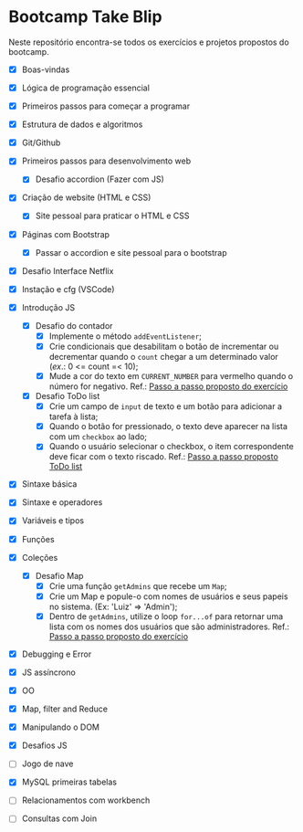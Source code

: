 # Bootcamp Take Blip

Neste repositório encontra-se todos os exercícios e projetos propostos do bootcamp.

- [x] Boas-vindas
- [x] Lógica de programação essencial
- [x] Primeiros passos para começar a programar
- [x] Estrutura de dados e algoritmos
- [x] Git/Github
- [x] Primeiros passos para desenvolvimento web
  - [x] Desafio accordion (Fazer com JS)
- [x] Criação de website (HTML e CSS)
  - [x] Site pessoal para praticar o HTML e CSS
- [x] Páginas com Bootstrap
  - [x] Passar o accordion e site pessoal para o bootstrap
- [x] Desafio Interface Netflix
- [x] Instação e cfg (VSCode)
- [x] Introdução JS
  - [x] Desafio do contador
    - [x] Implemente o método `addEventListener`;
    - [x] Crie condicionais que desabilitam o botão de incrementar ou decrementar quando o `count` chegar a um determinado valor (_ex_.: 0 <= count =< 10);
    - [x] Mude a cor do texto em `CURRENT_NUMBER` para vermelho quando o número for negativo.
    Ref.: [Passo a passo proposto do exercício](https://github.com/stebsnusch/basecamp-javascript/tree/main/introducao-ao-javascript/contador)
  - [x] Desafio ToDo list 
    - [x] Crie um campo de `input` de texto e um botão para adicionar a tarefa à lista;
    - [x] Quando o botão for pressionado, o texto deve aparecer na lista com um `checkbox` ao lado;
    - [x] Quando o usuário selecionar o checkbox, o item correspondente deve ficar com o texto riscado.
    Ref.: [Passo a passo proposto ToDo list](https://github.com/stebsnusch/basecamp-javascript/tree/main/introducao-ao-javascript/to-do%20list)
- [x] Sintaxe básica
- [x] Sintaxe e operadores
- [x] Variáveis e tipos
- [x] Funções
- [x] Coleções
  - [x] Desafio Map
    - [x] Crie uma função `getAdmins` que recebe um `Map`;
    - [x] Crie um Map e popule-o com nomes de usuários e seus papeis no sistema. (Ex: 'Luiz' => 'Admin');
    - [x] Dentro de `getAdmins`, utilize o loop `for...of` para retornar uma lista com os nomes dos usuários que são administradores.
    Ref.: [Passo a passo proposto do exercício](https://github.com/stebsnusch/basecamp-javascript/tree/main/colecoes#atividade-1-maps)
- [x] Debugging e Error
- [x] JS assíncrono
- [x] OO
- [x] Map, filter and Reduce
- [x] Manipulando o DOM
- [x] Desafios JS
- [ ] Jogo de nave
- [x] MySQL primeiras tabelas
- [ ] Relacionamentos com workbench
- [ ] Consultas com Join

